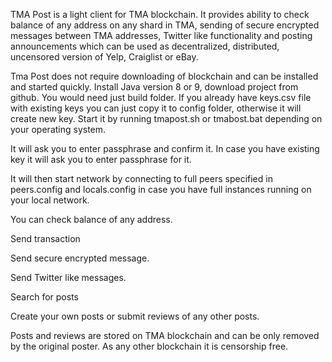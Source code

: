 TMA Post is a light client for TMA blockchain. It provides ability to check balance of any address on any shard in TMA, sending of secure encrypted messages between TMA addresses, Twitter like functionality and posting announcements which can be used as decentralized, distributed, uncensored version of Yelp, Craiglist or eBay.

Tma Post does not require downloading of blockchain and can be installed and started quickly. Install Java version 8 or 9, download project from github. You would need just build folder. If you already have keys.csv file with existing keys you can just copy it to config folder, otherwise it will create new key. Start it by running tmapost.sh or tmabost.bat depending on your operating system.

It will ask you to enter passphrase and confirm it. In case you have existing key it will ask you to enter passphrase for it.

It will then start network by connecting to full peers specified in peers.config and locals.config in case you have full instances running on your local network.

You can check balance of any address.

Send transaction

Send secure encrypted message.

Send Twitter like messages.

Search for posts

Create your own posts or submit reviews of any other posts.

Posts and reviews are stored on TMA blockchain and can be only removed by the original poster. As any other blockchain it is censorship free.
